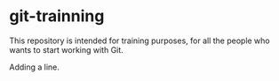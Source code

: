 # git-trainning
This repository is intended for training purposes, for all the people who wants to start working with Git.

Adding a line.
